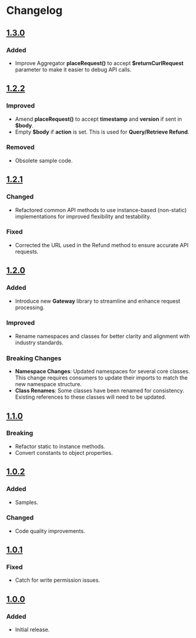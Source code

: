 # Changelog

## [1.3.0](https://github.com/Payfast/payfast-common/releases/tag/v1.3.0)

### Added

- Improve Aggregator **placeRequest()** to accept **$returnCurlRequest** parameter to make it easier to debug API calls.

## [1.2.2](https://github.com/Payfast/payfast-common/releases/tag/v1.2.2)

### Improved

- Amend **placeRequest()** to accept **timestamp** and **version** if sent in **$body**.
- Empty **$body** if **action** is set. This is used for **Query/Retrieve Refund**.

### Removed

- Obsolete sample code.

## [1.2.1](https://github.com/Payfast/payfast-common/releases/tag/v1.2.1)

### Changed

- Refactored common API methods to use instance-based (non-static) implementations for improved
  flexibility and testability.

### Fixed

- Corrected the URL used in the Refund method to ensure accurate API requests.

## [1.2.0](https://github.com/Payfast/payfast-common/releases/tag/v1.2.0)

### Added

- Introduce new **Gateway** library to streamline and enhance request processing.

### Improved

- Rename namespaces and classes for better clarity and alignment with industry standards.

### Breaking Changes

- **Namespace Changes**: Updated namespaces for several core classes. This change requires consumers to update their
  imports to match the new namespace structure.
- **Class Renames**: Some classes have been renamed for consistency. Existing references to these classes will need to
  be updated.

## [1.1.0](https://github.com/Payfast/payfast-common/releases/tag/v1.1.0)

### Breaking

- Refactor static to instance methods.
- Convert constants to object properties.

## [1.0.2](https://github.com/Payfast/payfast-common/releases/tag/v1.0.2)

### Added

- Samples.

### Changed

- Code quality improvements.

## [1.0.1](https://github.com/Payfast/payfast-common/releases/tag/v1.0.1)

### Fixed

- Catch for write permission issues.

## [1.0.0](https://github.com/Payfast/payfast-common/releases/tag/v1.0.0)

### Added

- Initial release.
